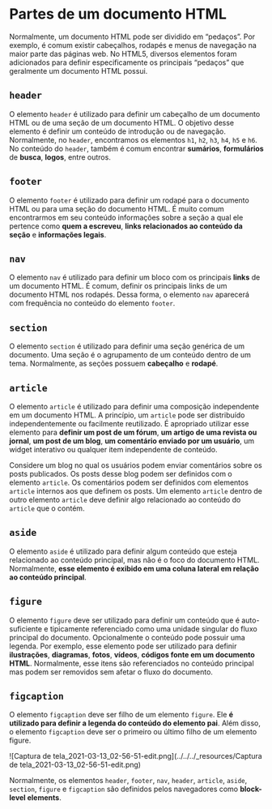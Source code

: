# Partes de um documento HTML

Normalmente, um documento HTML pode ser dividido em “pedaços”. Por exemplo, é comum existir cabeçalhos, rodapés e menus de navegação na maior parte das páginas web. No HTML5, diversos elementos foram adicionados para definir especificamente os principais “pedaços” que geralmente um documento HTML possui.

## `header`

O elemento `header` é utilizado para definir um cabeçalho de um documento HTML ou de uma seção de um documento HTML. O objetivo desse elemento é definir um conteúdo de introdução ou de navegação. Normalmente, no `header`, encontramos os elementos `h1`, `h2`, `h3`, `h4`, `h5` e `h6`. No conteúdo do `header`, também é comum encontrar **sumários**, **formulários** de **busca**, **logos**, entre outros.

## `footer`

O elemento `footer` é utilizado para definir um rodapé para o documento HTML ou para uma seção do documento HTML. É muito comum encontrarmos em seu conteúdo informações sobre a seção a qual ele pertence como **quem a escreveu**, **links relacionados ao conteúdo da seção** e **informações legais**.

## `nav`

O elemento `nav` é utilizado para definir um bloco com os principais **links** de um documento HTML. É comum, definir os principais links de um documento HTML nos rodapés. Dessa forma, o elemento `nav` aparecerá com frequência no conteúdo do elemento `footer`.

## `section`

O elemento `section` é utilizado para definir uma seção genérica de um documento. Uma seção é o agrupamento de um conteúdo dentro de um tema. Normalmente, as seções possuem **cabeçalho** e **rodapé**.

## `article`

O elemento `article` é utilizado para definir uma composição independente em um documento HTML. A princípio, um `article` pode ser distribuído independentemente ou facilmente reutilizado. É apropriado utilizar esse elemento para **definir um post de um fórum**, **um artigo de uma revista ou jornal**, **um post de um blog**, **um comentário enviado por um usuário**, um widget interativo ou qualquer item independente de conteúdo.

Considere um blog no qual os usuários podem enviar comentários sobre os posts publicados. Os posts desse blog podem ser definidos com o elemento `article`. Os comentários podem ser definidos com elementos `article` internos aos que definem os posts. Um elemento `article` dentro de outro elemento `article` deve definir algo relacionado ao conteúdo do `article` que o contém.

## `aside`

O elemento `aside` é utilizado para definir algum conteúdo que esteja relacionado ao conteúdo principal, mas não é o foco do documento HTML. Normalmente, **esse elemento é exibido em uma coluna lateral em relação ao conteúdo principal**.

## `figure`

O elemento `figure` deve ser utilizado para definir um conteúdo que é auto-suficiente e tipicamente referenciado como uma unidade singular do fluxo principal do documento. Opcionalmente o conteúdo pode possuir uma legenda. Por exemplo, esse elemento pode ser utilizado para definir **ilustrações**, **diagramas**, **fotos**, **vídeos**, **códigos fonte em um documento HTML**. Normalmente, esse itens são referenciados no conteúdo principal mas podem ser removidos sem afetar o fluxo do documento.

## `figcaption`

O elemento `figcaption` deve ser filho de um elemento `figure`. Ele **é utilizado para definir a legenda do conteúdo do elemento pai**. Além disso, o elemento `figcaption` deve ser o primeiro ou último filho de um elemento figure.

![Captura de tela_2021-03-13_02-56-51-edit.png](../../../_resources/Captura de tela_2021-03-13_02-56-51-edit.png)

Normalmente, os elementos `header`, `footer`, `nav`, `header`, `article`, `aside`, `section`, `figure` e `figcaption` são definidos pelos navegadores como **block-level elements**.